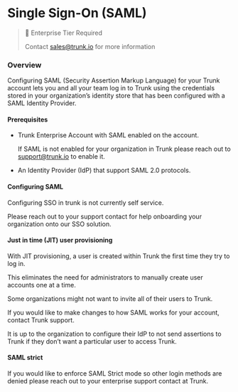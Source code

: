 # Single Sign-On (SAML)

> 📘 Enterprise Tier Required
>
> Contact sales@trunk.io for more information

### Overview

Configuring SAML (Security Assertion Markup Language) for your Trunk account lets you and all your team log in to Trunk using the credentials stored in your organization’s identity store that has been configured with a SAML Identity Provider.

#### Prerequisites

- Trunk Enterprise Account with SAML enabled on the account.

  If SAML is not enabled for your organization in Trunk please reach out to support@trunk.io to enable it.

- An Identity Provider (IdP) that support SAML 2.0 protocols.

#### Configuring SAML

Configuring SSO in trunk is not currently self service.

Please reach out to your support contact for help onboarding your organization onto our SSO solution.

#### Just in time (JIT) user provisioning

With JIT provisioning, a user is created within Trunk the first time they try to log in.

This eliminates the need for administrators to manually create user accounts one at a time.

Some organizations might not want to invite all of their users to Trunk.

If you would like to make changes to how SAML works for your account, contact Trunk support.

It is up to the organization to configure their IdP to not send assertions to Trunk if they don’t want a particular user to access Trunk.

#### SAML strict

If you would like to enforce SAML Strict mode so other login methods are denied please reach out to your enterprise support contact at Trunk.
